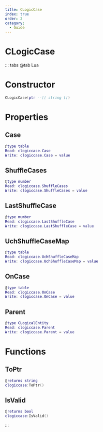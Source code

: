```yaml
---
title: CLogicCase
index: true
order: 2
category:
  - Guide
---
```


# CLogicCase

::: tabs
@tab Lua
# Constructor
```lua
CLogicCase(ptr --[[ string ]])
```
# Properties
## Case 
```lua
@type table
Read: clogiccase.Case
Write: clogiccase.Case = value
```
## ShuffleCases 
```lua
@type number
Read: clogiccase.ShuffleCases
Write: clogiccase.ShuffleCases = value
```
## LastShuffleCase 
```lua
@type number
Read: clogiccase.LastShuffleCase
Write: clogiccase.LastShuffleCase = value
```
## UchShuffleCaseMap 
```lua
@type table
Read: clogiccase.UchShuffleCaseMap
Write: clogiccase.UchShuffleCaseMap = value
```
## OnCase 
```lua
@type table
Read: clogiccase.OnCase
Write: clogiccase.OnCase = value
```
## Parent 
```lua
@type CLogicalEntity
Read: clogiccase.Parent
Write: clogiccase.Parent = value
```
# Functions
## ToPtr
```lua
@returns string
clogiccase:ToPtr()
```
## IsValid
```lua
@returns bool
clogiccase:IsValid()
```

:::